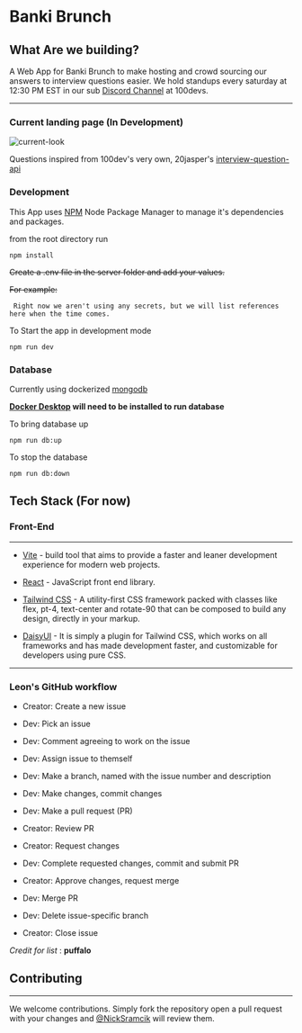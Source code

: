 # Banki Brunch

## What Are we building?

A Web App for Banki Brunch to make hosting and crowd sourcing our answers to interview questions easier. We hold standups every saturday at 12:30 PM EST in our sub [Discord Channel] at 100devs.

---

### Current landing page (In Development)

![current-look](./src/assets/current-look.png)

Questions inspired from 100dev's very own, 20jasper's [interview-question-api]

### Development

This App uses [NPM](https://www.npmjs.com/) Node Package Manager to manage it's dependencies and packages.

from the root directory run

```
npm install
```

~~Create a .env file in the server folder and add your values.~~

~~For example:~~

```
 Right now we aren't using any secrets, but we will list references here when the time comes.
```

To Start the app in development mode

```
npm run dev
```

### Database

Currently using dockerized [mongodb](https://hub.docker.com/_/mongo)

**[Docker Desktop](https://www.docker.com/products/docker-desktop/) will need to be installed to run database**

To bring database up

```
npm run db:up
```

To stop the database

```
npm run db:down
```

## Tech Stack (For now)

### **Front-End**

---

- [Vite] - build tool that aims to provide a faster and leaner development experience for modern web projects.

- [React] - JavaScript front end library.

- [Tailwind CSS] - A utility-first CSS framework packed with classes like flex, pt-4, text-center and rotate-90 that can be composed to build any design, directly in your markup.

- [DaisyUI] - It is simply a plugin for Tailwind CSS, which works on all frameworks and has made development faster, and customizable for developers using pure CSS.

---

### Leon's GitHub workflow

- Creator: Create a new issue

- Dev: Pick an issue

- Dev: Comment agreeing to work on the issue

- Dev: Assign issue to themself

- Dev: Make a branch, named with the issue number and description

- Dev: Make changes, commit changes

- Dev: Make a pull request (PR)

- Creator: Review PR

- Creator: Request changes

- Dev: Complete requested changes, commit and submit PR

- Creator: Approve changes, request merge

- Dev: Merge PR

- Dev: Delete issue-specific branch

- Creator: Close issue

_Credit for list_ : **puffalo**

## Contributing

---

We welcome contributions. Simply fork the repository open a pull request with your changes and [@NickSramcik](https://www.github.com/NickSramcik) will review them.

[tailwind css]: https://tailwindcss.com/docs/guides/vite
[daisyui]: https://daisyui.com/
[vite]: https://vitejs.dev/
[mongoose]: https://mongoosejs.com/
[mongodb]: https://www.mongodb.com/atlas/database
[node.js]: http://nodejs.org
[express]: http://expressjs.com
[react]: https://react.dev/
[interview-question-api]: https://github.com/20jasper/interview-question-api
[discord channel]: https://discord.com/channels/735923219315425401/1095865515290919062
